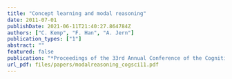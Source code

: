 ```yaml
---
title: "Concept learning and modal reasoning"
date: 2011-07-01
publishDate: 2021-06-11T21:40:27.864784Z
authors: ["C. Kemp", "F. Han", "A. Jern"]
publication_types: ["1"]
abstract: ""
featured: false
publication: "*Proceedings of the 33rd Annual Conference of the Cognitive Science Society*"
url_pdf: files/papers/modalreasoning_cogsci11.pdf
---
```


